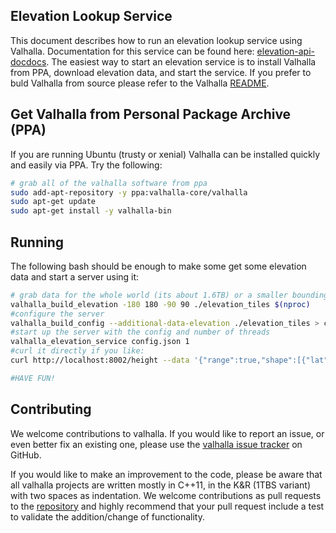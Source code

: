 Elevation Lookup Service
---------
This document describes how to run an elevation lookup service using Valhalla. Documentation for this service can be found here: [elevation-api-docdocs](https://github.com/valhalla/valhalla-docs/tree/master/elevation/elevation-service.md). The easiest way to start an elevation service is to install Valhalla from PPA, download elevation data, and start the service. If you prefer to buld Valhalla from source please refer to the Valhalla [README](../README.md).

Get Valhalla from Personal Package Archive (PPA)
------------------------------------------------
If you are running Ubuntu (trusty or xenial) Valhalla can be installed quickly and easily via PPA. Try the following:

```bash
# grab all of the valhalla software from ppa
sudo add-apt-repository -y ppa:valhalla-core/valhalla
sudo apt-get update
sudo apt-get install -y valhalla-bin
```

Running
-------

The following bash should be enough to make some get some elevation data and start a server using it:

```bash
# grab data for the whole world (its about 1.6TB) or a smaller bounding box
valhalla_build_elevation -180 180 -90 90 ./elevation_tiles $(nproc)
#configure the server
valhalla_build_config --additional-data-elevation ./elevation_tiles > config.json
#start up the server with the config and number of threads
valhalla_elevation_service config.json 1
#curl it directly if you like:
curl http://localhost:8002/height --data '{"range":true,"shape":[{"lat":40.712431,"lon":-76.504916},{"lat":40.712275,"lon":-76.605259},{"lat":40.712122,"lon":-76.805694},{"lat":40.722431,"lon":-76.884916},{"lat":40.812275,"lon":-76.905259},{"lat":40.912122,"lon":-76.965694}]' | jq '.'

#HAVE FUN!
```

Contributing
------------

We welcome contributions to valhalla. If you would like to report an issue, or even better fix an existing one, please use the [valhalla issue tracker](https://github.com/valhalla/valhalla/issues) on GitHub.

If you would like to make an improvement to the code, please be aware that all valhalla projects are written mostly in C++11, in the K&R (1TBS variant) with two spaces as indentation. We welcome contributions as pull requests to the [repository](https://github.com/valhalla/valhalla) and highly recommend that your pull request include a test to validate the addition/change of functionality.
